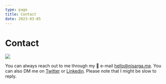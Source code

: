 ```yaml
---
type: page
title: Contact 
date: 2023-03-05
---
```


# Contact
![](/images/anime-boy.gif)

You can always reach out to me through my 📧 e-mail [hello@nisarga.me](mailto:hello@nisarga.me). You can also DM me on [Twitter](https://twitter.com/ni5arga) or [Linkedin](https://linkedin.com/in/ni5arga). Please note that I might be slow to reply.
